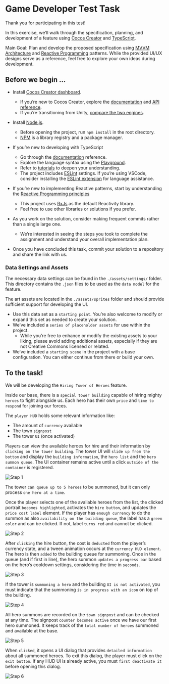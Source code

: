 # Game Developer Test Task

Thank you for participating in this test!

In this exercise, we’ll walk through the specification, planning, and development of a feature using [Cocos Creator](https://www.cocos.com/en) and [TypeScript](https://www.typescriptlang.org/).

Main Goal: Plan and develop the proposed specification using [MVVM Architecture](https://en.wikipedia.org/wiki/Model%E2%80%93view%E2%80%93viewmodel) and [Reactive Programming](https://www.baeldung.com/cs/reactive-programming) patterns. While the provided UI/UX designs serve as a reference, feel free to explore your own ideas during development.

## Before we begin ...

- Install [Cocos Creator dashboard](https://www.cocos.com/en/creator-download).
    - If you’re new to Cocos Creator, explore the [documentation](https://docs.cocos.com/creator/3.8/manual/en/) and [API reference](https://docs.cocos.com/creator/3.8/api/en/).
    - If you’re transitioning from Unity, [compare the two engines](https://docs.cocos.com/creator/3.8/manual/en/guide/unity/).

- Install [Node.js](https://nodejs.org/en/download/package-manager).
    - Before opening the project, run `npm install` in the root directory.
    - [NPM](https://www.npmjs.com/about) is a library registry and a package manager.

- If you’re new to developing with TypeScript
    - Go through the [documentation](https://www.typescriptlang.org/docs/) reference.
    - Explore the language syntax using the [Playground](https://www.typescriptlang.org/play/?#code/PTAEHUFMBsGMHsC2lQBd5oBYoCoE8AHSAZVgCcBLA1UABWgEM8BzM+AVwDsATAGiwoBnUENANQAd0gAjQRVSQAUCEmYKsTKGYUAbpGF4OY0BoadYKdJMoL+gzAzIoz3UNEiPOofEVKVqAHSKymAAmkYI7NCuqGqcANag8ABmIjQUXrFOKBJMggBcISGgoAC0oACCbvCwDKgU8JkY7p7ehCTkVDQS2E6gnPCxGcwmZqDSTgzxxWWVoASMFmgYkAAeRJTInN3ymj4d-jSCeNsMq-wuoPaOltigAKoASgAywhK7SbGQZIIz5VWCFzSeCrZagNYbChbHaxUDcCjJZLfSDbExIAgUdxkUBIursJzCFJtXydajBBCcQQ0MwAUVWDEQC0gADVHBQGNJ3KAALygABEAAkYNAMOB4GRonzFBTBPB3AERcwABS0+mM9ysygc9wASmCKhwzQ8ZC8iHFzmB7BoXzcZmY7AYzEg-Fg0HUiQ58D0Ii8fLpDKZgj5SWxfPADlQAHJhAA5SASPlBFQAeS+ZHegmdWkgR1QjgUrmkeFATjNOmGWH0KAQiGhwkuNok4uiIgMHGxCyYrA4PCCJSAA).
    - Refer to [tutorials](https://www.totaltypescript.com/tutorials/beginners-typescript) to deepen your understanding.
    - The project includes [ESLint](https://typescript-eslint.io/) settings. If you’re using VSCode, consider installing the [ESLint extension](https://marketplace.visualstudio.com/items?itemName=dbaeumer.vscode-eslint) for language assistance.

- If you’re new to implementing Reactive patterns, start by understanding the [Reactive Programming principles](https://www.freecodecamp.org/news/reactive-programming-beginner-guide/)
    - This project uses [RxJs](https://rxjs.dev/) as the default Reactivity library.
    - Feel free to use other libraries or solutions if you prefer.

- As you work on the solution, consider making frequent commits rather than a single large one. 
    - We’re interested in seeing the steps you took to complete the assignment and understand your overall implementation plan.

- Once you have concluded this task, commit your solution to a repository and share the link with us.
    
### Data Settings and Assets

The necessary data settings can be found in the `./assets/settings/` folder. This directory contains the `.json` files to be used as the `data model` for the feature.

The art assets are located in the `./assets/sprites` folder and should provide sufficient support for developing the UI.

- Use this data set as a `starting point`. You’re also welcome to modify or expand this set as needed to create your solution.
- We’ve included a `series of placeholder assets` for use within the project. 
    - While you’re free to enhance or modify the existing assets to your liking, please avoid adding additional assets, especially if they are not Creative Commons licensed or related.
- We’ve included a `starting scene` in the project with a base configuration. You can either continue from there or build your own.

## To the task!

We will be developing the `Hiring Tower of Heroes` feature. 

Inside our base, there is a `special tower building` capable of hiring mighty `heroes` to fight alongside us. Each hero has their own `price` and `time to respond` for joining our forces.

The `player HUD` holds some relevant information like:
- The amount of `currency` available
- The town `signpost`
- The tower `UI` (once activated)

Players can view the available heroes for hire and their information by `clicking on the tower building`. The tower UI will `slide up from the bottom` and display the `building information`, the `hero list` and the `hero summon queue`. The UI container remains active until a click `outside of the container` is registered.

![Step 1](./repository/step-1.png)

The tower `can queue up to 5 heroes` to be summoned, but it can only process `one hero at a time`.

Once the player selects one of the available heroes from the list, the clicked portrait `becomes highlighted`, activates the `hire button`, and updates the `price cost label` element. If the player has `enough currency` to do the summon as also `availability on the building queue`, the label has a `green color` and can be clicked. If not, label `turns red` and cannot be clicked.

![Step 2](./repository/step-2.png)

After `clicking` the hire button, the cost is `deducted` from the player’s currency state, and a tween animation occurs at the `currency HUD element`. The hero is then `added` to the building queue for summoning. Once in the queue (and if first in line), the hero summon `updates a progress bar` based on the hero’s cooldown settings, considering the time in `seconds`.

![Step 3](./repository/step-3.png)

If the tower is `summoning a hero` and the building `UI is not activated`, you must indicate that the summoning `is in progress with an icon` on top of the building.

![Step 4](./repository/step-4.png)

All hero summons are recorded on the `town signpost` and can be checked at any time. The signpost `counter becomes active` once we have our first hero summoned. It keeps track of the `total number of heroes` summoned and available at the base.

![Step 5](./repository/step-5.png)

When `clicked`, it opens a UI dialog that provides `detailed information` about all summoned heroes. To exit this dialog, the player must click on the `exit button`. If any HUD UI is already active, you must `first deactivate it` before opening this dialog.

![Step 6](./repository/step-6.png)

